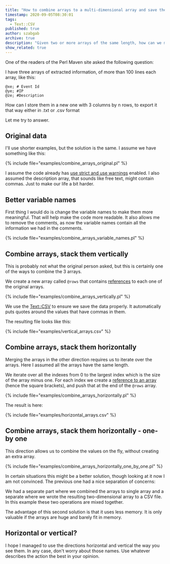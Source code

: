 ```yaml
---
title: "How to combine arrays to a multi-dimensional array and save them to CSV file"
timestamp: 2020-09-05T08:30:01
tags:
  - Text::CSV
published: true
author: szabgab
archive: true
description: "Given two or more arrays of the same length, how can we merge them into a single multi-dimensional array. How could we save their content into a CSV file?"
show_related: true
---
```



One of the readers of the Perl Maven site asked the following question:

I have three arrays of extracted information, of more than 100 lines each array, like this:

```
@xe; # Event Id
@ye; #IP
@ze; #Description
```

How can I store them in a new one with 3 columns by n rows, to export it that way either in .txt or .csv format


Let me try to answer.

## Original data

I'll use shorter examples, but the solution is the same. I assume we have something like this:

{% include file="examples/combine_arrays_original.pl" %}

I assume the code already has [use strict and use warnings](/always-use-strict-and-use-warnings) enabled. I also assumed the description
array, that sounds like free text, might contain commas. Just to make our life a bit harder.

## Better variable names

First thing I would do is change the variable names to make them more meaningful. That will help make the code more readable.
It also allows me to remove the comments, as now the variable names contain all the information we had in the comments.

{% include file="examples/combine_arrays_variable_names.pl" %}

## Combine arrays, stack them vertically

This is probably not what the original person asked, but this is certainly one of the ways to combine the 3 arrays.

We create a new array called `@rows` that contains [references](/array-references-in-perl) to each one of the original arrays.

{% include file="examples/combine_arrays_vertically.pl" %}

We use the [Text::CSV](https://metacpan.org/pod/Text::CSV) to ensure we save the data properly. It automatically puts quotes around the values that
have commas in them.

The resulting file looks like this:

{% include file="examples/vertical_arrays.csv" %}

## Combine arrays, stack them horizontally

Merging the arrays in the other direction requires us to iterate over the arrays.
Here I assumed all the arrays have the same length.

We iterate over all the indexes from 0 to the largest index which is the size of the array minus one.
For each index we create a [reference to an array](/array-references-in-perl) (hence the square brackets),
and push that at the end of the `@rows` array.

{% include file="examples/combine_arrays_horizontally.pl" %}

The result is here:

{% include file="examples/horizontal_arrays.csv" %}

## Combine arrays, stack them horizontally - one-by one

This direction allows us to combine the values on the fly, without creating an extra array.

{% include file="examples/combine_arrays_horizontally_one_by_one.pl" %}

In certain situations this might be a better solution, though looking at it now I am not convinced. The previous one had a nice separation of concerns:

We had a separate part where we combined the arrays to single array and a separate where we wrote the resulting two-dimensional array to a CSV file.
In this example these two operations are mixed together.

The advantage of this second solution is that it uses less memory. It is only valuable if the arrays are huge and barely fit in memory.

## Horizontal or vertical?

I hope I managed to use the directions horizontal and vertical the way you see them. In any case, don't worry about those names. Use whatever describes
the action the best in your opinion.




